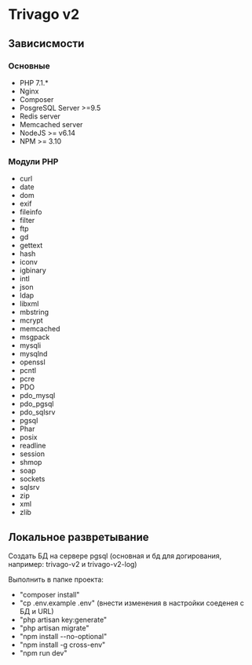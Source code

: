 # Trivago v2
## Зависисмости

### Основные
* PHP 7.1.*
* Nginx
* Composer
* PosgreSQL Server >=9.5
* Redis server
* Memcached server
* NodeJS >= v6.14
* NPM >= 3.10

### Модули PHP
* curl
* date
* dom
* exif
* fileinfo
* filter
* ftp
* gd
* gettext
* hash
* iconv
* igbinary
* intl
* json
* ldap
* libxml
* mbstring
* mcrypt
* memcached
* msgpack
* mysqli
* mysqlnd
* openssl
* pcntl
* pcre
* PDO
* pdo_mysql
* pdo_pgsql
* pdo_sqlsrv
* pgsql
* Phar
* posix
* readline
* session
* shmop
* soap
* sockets
* sqlsrv
* zip
* xml
* zlib

## Локальное развретывание
Создать БД на сервере pgsql (основная и бд для догирования, например: trivago-v2 и trivago-v2-log)

Выполнить в папке проекта: 
* "composer install"
* "cp .env.example .env" (внести изменения в настройки соеденея с БД и URL)
* "php artisan key:generate"
* "php artisan migrate"
* "npm install --no-optional"
* "npm install -g cross-env"
* "npm run dev"
